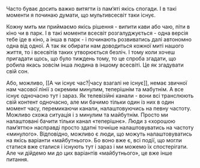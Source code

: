 ---
---

Часто буває досить важко витягти із пам‘яті якісь спогади. І в такі моменти я починаю думати, що мультивсесвіт таки існує.

Кожну мить ми приймаємо якісь рішення - випити кави або чаю, піти в кіно чи в парк. І в такі моменти всесвіт розгалуджується - одна версія тебе іде в кіно, а інша в парк - і починають розвиватись далі автономно одна від одної. А так як обирати нам доводиться кожної миті нашого життя, то і всесвітів таких утворюється безліч. І тому коли хочеш пригадати щось, що було тиждень тому, то це спроба згадати, що робила якась зовсім інша людина в іншому всесвіті. Це як згадувати свій сон.

Або, можливо, [[А чи існує час?|часу взагалі не існує]], немає звичної нам часової лінії з окремим минулим, теперішнім та мабутнім. А все існує одночасно тут і зараз. Як телевізійні канали - вони всі транслюють свій контент одночасно, але ми бачимо тільки один із них в один момент часу, перемикаючи канали, налаштовуючись на певну частоту. Можливо схожа ситуація і з минулим та майбутнім. Просто ми налаштовані бачити тільки канал «теперішнє». Люди з «хорошою пам‘яттю» насправді просто здатні точніше налаштовуватись на частоту «минулого». Відповідно, можливо є люди, що можуть налаштовуватись на якісь варіанти «майбутнього». Бо воно вже є, всі події, що могли статися вже сталися і існують тут і зараз і ми можемо їх спостерігати. Але чи дійдемо ми до цих варіантів «майбутнього», це вже інше питання.